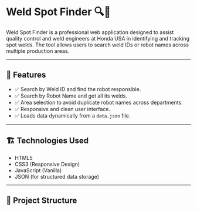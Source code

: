 # Weld Spot Finder 🔍🤖

Weld Spot Finder is a professional web application designed to assist quality control and weld engineers at Honda USA in identifying and tracking spot welds. The tool allows users to search weld IDs or robot names across multiple production areas.

---

## 🔧 Features

- ✅ Search by Weld ID and find the robot responsible.
- ✅ Search by Robot Name and get all its welds.
- ✅ Area selection to avoid duplicate robot names across departments.
- ✅ Responsive and clean user interface.
- ✅ Loads data dynamically from a `data.json` file.

---

## 🏗️ Technologies Used

- HTML5
- CSS3 (Responsive Design)
- JavaScript (Vanilla)
- JSON (for structured data storage)

---

## 📁 Project Structure
